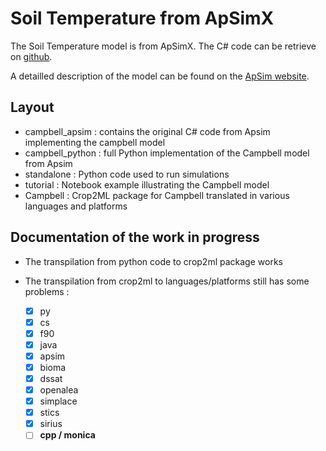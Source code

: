 # Soil Temperature from ApSimX

The Soil Temperature model is from ApSimX.
The C# code can be retrieve on [github](https://github.com/APSIMInitiative/ApsimX/tree/master/Models/Soils/SoilTemp).

A detailled description of the model can be found on the [ApSim website](https://www.apsim.info/documentation/model-documentation/soil-modules-documentation/soiltemp/).

## Layout
- campbell_apsim : contains the original C# code from Apsim implementing the campbell model
- campbell_python : full Python implementation of the Campbell model from Apsim
- standalone : Python code used to run simulations
- tutorial : Notebook example illustrating the Campbell model
- Campbell : Crop2ML package for Campbell translated in various languages and platforms



## Documentation of the work in progress
- The transpilation from python code to crop2ml package works
- The transpilation from crop2ml to languages/platforms still has some problems :

     - [x] py
     - [x] cs
     - [x] f90
     - [x] java
     - [x] apsim
     - [x] bioma
     - [x] dssat
     - [x] openalea
     - [x] simplace
     - [x] stics
     - [x] sirius
     - [ ] **cpp / monica**
